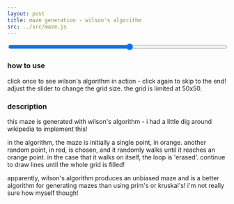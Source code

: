 ```yaml
---
layout: post
title: maze generation - wilson's algorithm
src: ../src/maze.js
---
```



<input type="range" min="5" max="50" value="30" class="slider" id="mySlider" style="width:100%;">


### how to use
click once to see wilson's algorithm in action - click again to skip to the end! 
adjust the slider to change the grid size. the grid is limited at 50x50.

### description
this maze is generated with wilson's algorithm - i had a little dig around wikipedia to implement this! 

in the algorithm, the maze is initially a single point, in orange. another random point, in red, is chosen, and it randomly walks until it reaches an orange point. in the case that it walks on itself, the loop is 'erased'. continue to draw lines until the whole grid is filled!

apparently, wilson's algorithm produces an unbiased maze and is a better algorithm for generating mazes than using prim's or kruskal's! i'm not really sure how myself though!